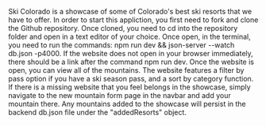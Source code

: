 Ski Colorado is a showcase of some of Colorado's best ski resorts that we have to offer.
In order to start this appliction, you first need to fork and clone the Github repository.
Once cloned, you need to cd into the repository folder and open in a text editor of your choice.
Once open, in the terminal, you need to run the commands: npm run dev && json-server --watch db.json -p4000.
If the website does not open in your browser immediately, there should be a link after the command npm run dev.
Once the website is open, you can view all of the mountains.
The website features a filter by pass option if you have a ski season pass, and a sort by category function.
If there is a missing website that you feel belongs in the showcase, simply navigate to the new mountain form page in the navbar and add your mountain there.
Any mountains added to the showcase will persist in the backend db.json file under the "addedResorts" object.